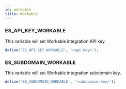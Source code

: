 ```yaml
---
id: workable
title: Workable
---
```


### ES_API_KEY_WORKABLE

This variable will set Workable integration API key.

```php
define('ES_API_KEY_WORKABLE', '<api-key>');
```

### ES_SUBDOMAIN_WORKABLE

This variable will set Workable integration subdomain key.

```php
define('ES_SUBDOMAIN_WORKABLE', '<subdomain-key>');
```

